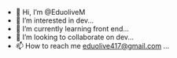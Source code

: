 - 👋 Hi, I’m @EduoliveM
- 👀 I’m interested in dev...
- 🌱 I’m currently learning front end...
- 💞️ I’m looking to collaborate on dev...
- 📫 How to reach me eduolive417@gmail.com ...

<!---
EduoliveM/EduoliveM is a ✨ special ✨ repository because its `README.md` (this file) appears on your GitHub profile.
You can click the Preview link to take a look at your changes.
--->
